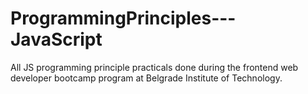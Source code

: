 # ProgrammingPrinciples---JavaScript
All JS programming principle practicals done during the frontend web developer bootcamp program at Belgrade Institute of Technology.
